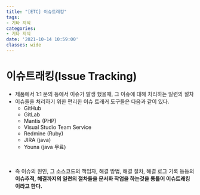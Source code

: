 ```yaml
---
title: "[ETC] 이슈트래킹"
tags:
- 기타 지식
categories:
- 기타 지식
date: '2021-10-14 10:59:00'
classes: wide
---
```


# 이슈트래킹(Issue Tracking)
- 제품에서 1:1 문의 등에서 이슈가 발생 했을때, 그 이슈에 대해 처리하는 일련의 절차
- 이슈들을 처리하기 위한 편리한 이슈 트래커 도구들은 다음과 같이 있다.
   - GitHub
   - GitLab
   - Mantis (PHP)
   - Visual Studio Team Service
   - Redmine (Ruby)
   - JIRA (java)
   - Youna (java 무료)

<br/>

- 즉 이슈의 원인, 그 소스코드의 책임자, 해결 방법, 해결 절차, 해결 로그 기록 등등의 **이슈추적, 해결까지의 일련의 절차들을 문서화 작업을 하는것을 통틀어 이슈트래킹 이라고 한다.** 